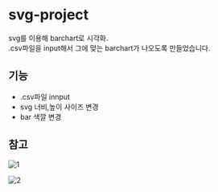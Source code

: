 # svg-project

svg를 이용해 barchart로 시각화.<br>
.csv파일을 input해서 그에 맞는 barchart가 나오도록 만들었습니다.

## 기능
- .csv파일 innput
- svg 너비,높이 사이즈 변경
- bar 색깔 변경

## 참고

![1](https://user-images.githubusercontent.com/53885622/77307326-5f25ce80-6d3c-11ea-9c8c-37b8a1124c31.jpg)

![2](https://user-images.githubusercontent.com/53885622/77307330-6056fb80-6d3c-11ea-8790-188278380650.jpg)
